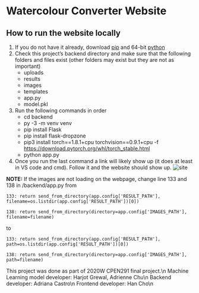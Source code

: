 # Watercolour Converter Website
## How to run the website locally
1. If you do not have it already, download [pip](https://pip.pypa.io/en/stable/installing/) and 64-bit [python](https://www.python.org/downloads/release/python-395/)
2. Check this project’s backend directory and make sure that the following folders and files exist (other folders may exist but they are not as important)
    - uploads
    - results
    - images
    - templates
    - app.py
    - model.pkl
3. Run the following commands in order
    - cd backend
    - py -3 -m venv venv
    - pip install Flask
    - pip install flask-dropzone
    - pip3 install torch==1.8.1+cpu torchvision==0.9.1+cpu -f https://download.pytorch.org/whl/torch_stable.html
    - python app.py
4. Once you run the last command a link will likely show up (it does at least in VS code and cmd). Follow it and the website should show up. 
![site](https://user-images.githubusercontent.com/70041708/118384868-c5b02080-b5be-11eb-8407-6e20b6327e82.jpg)

**NOTE:** If the images are not loading on the webpage, change line 133 and 138 in /backend/app.py from 

    133: return send_from_directory(app.config['RESULT_PATH'], filename=os.listdir(app.config['RESULT_PATH'])[0])

    138: return send_from_directory(directory=app.config['IMAGES_PATH'], filename=filename)
to

    133: return send_from_directory(app.config['RESULT_PATH'], path=os.listdir(app.config['RESULT_PATH'])[0])

    138: return send_from_directory(directory=app.config['IMAGES_PATH'], path=filename)

This project was done as part of 2020W CPEN291 final project.\n
Machine Learning model developer: Harjot Grewal, Adrienne Chu\n
Backend developer: Adriana Castro\n
Frontend developer: Han Cho\n
